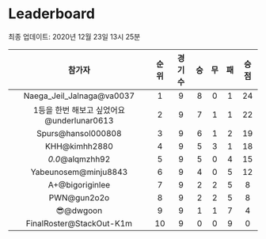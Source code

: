 # Leaderboard
최종 업데이트: 2020년 12월 23일 13시 25분




| 참가자 | 순위 | 경기수 | 승 | 무 | 패 | 승점 |
|:---:|:---:|:---:|:---:|:---:|:---:|:---:|
| Naega_Jeil_Jalnaga@va0037 | 1 | 9 | 8 | 0 | 1 | 24 |
| 1등을 한번 해보고 싶었어요@underlunar0613 | 2 | 9 | 7 | 1 | 1 | 22 |
| Spurs@hansol000808 | 3 | 9 | 6 | 1 | 2 | 19 |
| KHH@kimhh2880 | 4 | 9 | 5 | 3 | 1 | 18 |
| _0.0_@alqmzhh92 | 5 | 9 | 5 | 0 | 4 | 15 |
| Yabeunosem@minju8843 | 6 | 9 | 4 | 0 | 5 | 12 |
| A+@bigoriginlee | 7 | 9 | 2 | 2 | 5 | 8 |
| PWN@gun2o2o | 8 | 9 | 2 | 2 | 5 | 8 |
| 😎@dwgoon | 9 | 9 | 1 | 1 | 7 | 4 |
| FinalRoster@StackOut-K1m | 10 | 9 | 0 | 0 | 9 | 0 |